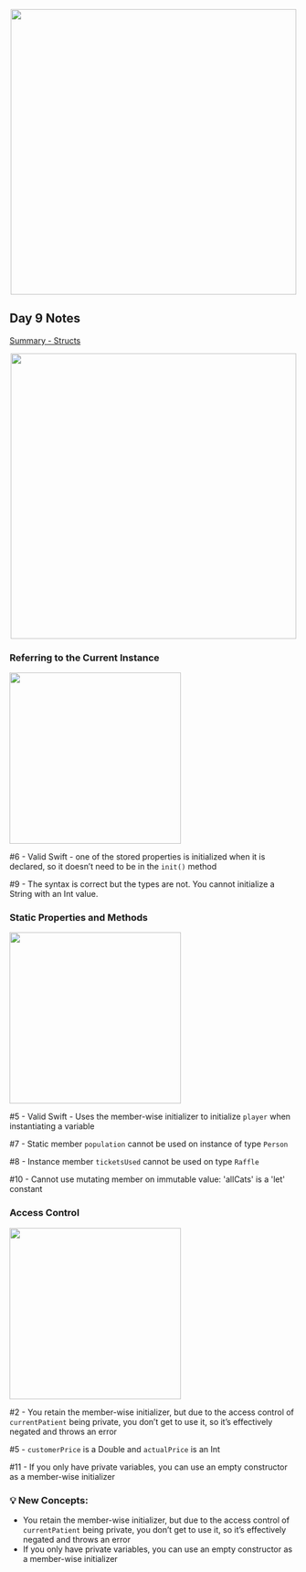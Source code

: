 <p align="center"><img src="https://github.com/neilhiddink/HwS/blob/1aff6f6451bfbef908e80d071cde9f3f30158242/00.%20Resources/banner-100.png" width="500"></p>

## Day 9 Notes

[Summary - Structs](https://www.hackingwithswift.com/sixty/7/13/structs-summary)

<p align="center"><img src="https://github.com/neilhiddink/100DaysOfSwift/blob/master/01.%20Days%201-12/009.%20Structs%20(Part%202)/Tests/00.%20Day%209%20Progress%202-9-18.png" width="500"></p>

### Referring to the Current Instance

<img src="https://github.com/neilhiddink/100DaysOfSwift/blob/master/01.%20Days%201-12/009.%20Structs%20(Part%202)/Tests/02.%20Referring%20to%20the%20Current%20Instance%202-9-18.png" width="300">

#6 - Valid Swift - one of the stored properties is initialized when it is declared, so it doesn’t need to be in the `init()` method

#9 - The syntax is correct but the types are not. You cannot initialize a String with an Int value.

### Static Properties and Methods

<img src="https://github.com/neilhiddink/100DaysOfSwift/blob/master/01.%20Days%201-12/009.%20Structs%20(Part%202)/Tests/04.%20Static%20Properties%20and%20Methods%202-9-18.png" width="300">

#5 - Valid Swift - Uses the member-wise initializer to initialize `player` when instantiating a variable

#7 - Static member `population` cannot be used on instance of type `Person`

#8 - Instance member `ticketsUsed` cannot be used on type `Raffle`

#10 - Cannot use mutating member on immutable value: 'allCats' is a 'let' constant

### Access Control

<img src="https://github.com/neilhiddink/100DaysOfSwift/blob/master/01.%20Days%201-12/009.%20Structs%20(Part%202)/Tests/05.%20Access%20Control%202-9-18.png" width="300">

#2 - You retain the member-wise initializer, but due to the access control of `currentPatient` being private, you don’t get to use it, so it’s effectively negated and throws an error

#5 - `customerPrice` is a Double and `actualPrice` is an Int

#11 - If you only have private variables, you can use an empty constructor as a member-wise initializer

### 💡 New Concepts:

- You retain the member-wise initializer, but due to the access control of `currentPatient` being private, you don’t get to use it, so it’s effectively negated and throws an error
- If you only have private variables, you can use an empty constructor as a member-wise initializer
